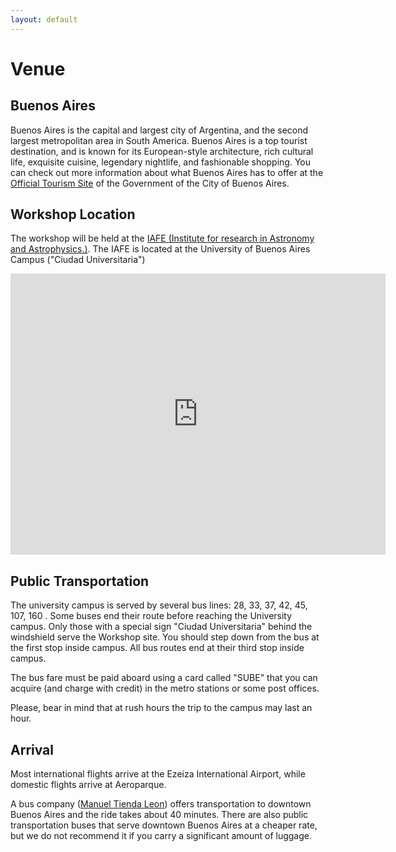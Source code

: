 ```yaml
---
layout: default
---
```


# Venue

## Buenos Aires

Buenos Aires is the capital and largest city of Argentina, and the second
largest metropolitan area in South America. Buenos Aires is a top tourist
destination, and is known for its European-style architecture, rich cultural
life, exquisite cuisine, legendary nightlife, and fashionable shopping. You can
check out more information about what Buenos Aires has to offer at the [Official
Tourism Site](https://turismo.buenosaires.gob.ar/en) of the Government of the City of Buenos Aires.

## Workshop Location

The workshop will be held at the [IAFE (Institute for research in Astronomy and
Astrophysics.)](http://www.iafe.uba.ar/). The IAFE is located at the University of Buenos Aires Campus
("Ciudad Universitaria")

<div class="embed-responsive embed-responsive-16by9">
<iframe src="https://www.google.com/maps/embed?pb=!1m18!1m12!1m3!1d1643.1689555586133!2d-58.440936573005665!3d-34.54499879097897!2m3!1f0!2f0!3f0!3m2!1i1024!2i768!4f13.1!3m3!1m2!1s0x95bcb437f8609715%3A0xcbd02bd47224dcbb!2sInstituto+de+Astronom%C3%ADa+y+F%C3%ADsica+del+Espacio!5e0!3m2!1ses-419!2scl!4v1522191151406" width="600" height="450" frameborder="0" style="border:0" allowfullscreen></iframe>
</div>

## Public Transportation

The university campus is served by several bus lines: 28, 33, 37, 42, 45, 107,
160 . Some buses end their route before reaching the University campus. Only
those with a special sign "Ciudad Universitaria" behind the windshield serve
the Workshop site. You should step down from the bus at the first stop inside
campus. All bus routes end at their third stop inside campus.

The bus fare must be paid aboard using a card called "SUBE" that you can
acquire (and charge with credit) in the metro stations or some post offices.

Please, bear in mind that at rush hours the trip to the campus may last an
hour.

## Arrival

Most international flights arrive at the Ezeiza International Airport, while
domestic flights arrive at Aeroparque.

A bus company ([Manuel Tienda Leon](http://www.tiendaleon.com/home/)) offers
transportation to downtown Buenos Aires and the ride takes about 40 minutes.
There are also public transportation buses that serve downtown Buenos Aires at
a cheaper rate, but we do not recommend it if you carry a significant amount of
luggage.
